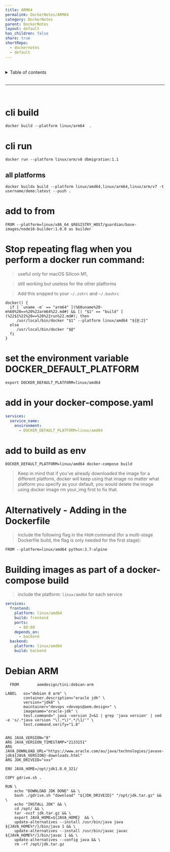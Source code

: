 ```yaml
---
title: ARM64
permalink: DockerNotes/ARM64
category: DockerNotes
parent: DockerNotes
layout: default
has_children: false
share: true
shortRepo:
  - dockernotes
  - default
---
```


<br/>

<details markdown="block">                    
<summary>                    
Table of contents                    
</summary>                    
{: .text-delta }                    
1. TOC                    
{:toc}                    
</details>

<br/>

---

<br/>

# cli build

```shell
docker build --platform linux/arm64  .
```

# cli run

```shell
docker run --platform linux/arm/v8 dbmigration:1.1
```

## all platforms

```shell
docker buildx build --platform linux/amd64,linux/arm64,linux/arm/v7 -t username/demo:latest --push .
```

# add to from

```shell
FROM --platform=linux/x86_64 $REGISTRY_HOST/guardian/base-images/node16-builder:1.0.0 as builder
```

# Stop repeating flag when you perform a docker run command:

> useful only for macOS Silicon M1,

> still working but useless for the other platforms

> Add this snipped to your `~/.zshrc` and `~/.bashrc`

```shell
docker() {
  if [ `uname -m` == "arm64" ](%60uname%20-m%60%20==%20%22arm64%22.md#) && [| "$1" == "build" ](%22$1%22%20==%20%22run%22.md#); then
     /usr/local/bin/docker "$1" --platform linux/amd64 "${@:2}"
  else
     /usr/local/bin/docker "$@"
  fi
}
```

# set the environment variable DOCKER_DEFAULT_PLATFORM

```shell
export DOCKER_DEFAULT_PLATFORM=linux/amd64
```

# add in your docker-compose.yaml

```yaml
services:
  service_name:
    environment:
      - DOCKER_DEFAULT_PLATFORM=linux/amd64
```

# add to build as env

```shell
DOCKER_DEFAULT_PLATFORM=linux/amd64 docker-compose build
```

> Keep in mind that if you've already downloaded the image for a different platform, docker will keep using that image no matter what platform you specify as your default, you would delete the image
> using docker image rm your_img first to fix that.

# Alternatively - Adding in the Dockerfile

> include the following flag in the `FROM` command (for a multi-stage Dockerfile build, the flag is only needed for the first stage):

```shell
FROM --platform=linux/amd64 python:3.7-alpine
```

# Building images as part of a docker-compose build

> include the platform: `linux/amd64` for each service

```yaml
services:
  frontend:
    platform: linux/amd64
    build: frontend
    ports:
      - 80:80
    depends_on:
      - backend
  backend:
    platform: linux/amd64
    build: backend
```

# Debian ARM

```shell
  FROM        aemdesign/tini:debian-arm

LABEL   os="debian 8 arm" \
        container.description="oracle jdk" \
        version="jdk8" \
        maintainer="devops <devops@aem.design>" \
        imagename="oracle-jdk" \
        test.command=" java -version 2>&1 | grep 'java version' | sed -e 's/.*java version "\(.*\)".*/\1/'" \
        test.command.verify="1.8"


ARG JAVA_VERSION="8"
ARG JAVA_VERSION_TIMESTAMP="2133151"
ARG JAVA_DOWNLOAD_URL="https://www.oracle.com/au/java/technologies/javase-jdk${JAVA_VERSION}-downloads.html"
ARG JDK_DRIVEID="xxx"

ENV JAVA_HOME=/opt/jdk1.8.0_321/

COPY gdrive.sh .

RUN \
    echo "DOWNLOAD JDK DONE" && \
    bash ./gdrive.sh "download" "${JDK_DRIVEID}" "/opt/jdk.tar.gz" && \
    echo "INSTALL JDK" && \
    cd /opt/ && \
    tar -xvzf jdk.tar.gz && \
    export JAVA_HOME=${JAVA_HOME}  && \
    update-alternatives --install /usr/bin/java java ${JAVA_HOME%*/}/bin/java 1 && \
    update-alternatives --install /usr/bin/javac javac ${JAVA_HOME%*/}/bin/javac 1 && \
    update-alternatives --config java && \
    rm -rf /opt/jdk.tar.gz
```
